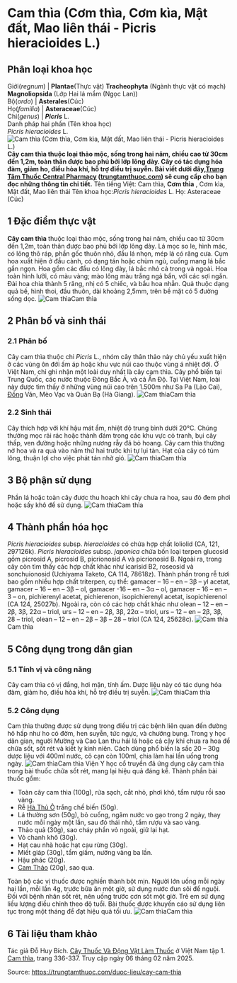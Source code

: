 # Cam thìa (Cơm thìa, Cơm kìa, Mật đất, Mao liên thái - Picris hieracioides L.)

Phân loại khoa học  
---  
Giới(_regnum_) |  **Plantae**(Thực vật) **Tracheophyta** (Ngành thực vật có mạch) **Magnoliopsida** (Lớp Hai lá mầm (Ngọc Lan))  
Bộ(_ordo_) | **Asterales**(Cúc)  
Họ(_familia_) | **Asteraceae**(Cúc)  
Chi(_genus_) | _**Picris**_ L.  
Danh pháp hai phần (Tên khoa học)  
_Picris hieracioides_ L.  
![Cam thìa \(Cơm thìa, Cơm kìa, Mật đất, Mao liên thái - Picris hieracioides L.\)](https://trungtamthuoc.com/images/others/cam-thia-1-0058.jpg)
**Cây cam thìa thuộc loại thảo mộc, sống trong hai năm, chiều cao từ 30cm đến 1,2m, toàn thân được bao phủ bởi lớp lông dày. Cây có tác dụng hóa đàm, giảm ho, điều hòa khí, hỗ trợ điều trị suyễn. Bài viết dưới đây,[Trung Tâm Thuốc Central Pharmacy](https://trungtamthuoc.com/ "Trung Tâm Thuốc Central Pharmacy") ([trungtamthuoc.com](https://trungtamthuoc.com/ "trungtamthuoc.com")) sẽ cung cấp cho bạn đọc những thông tin chi tiết.**
Tên tiếng Việt: Cam thìa, **Cơm thìa** , Cơm kìa, Mật đất, Mao liên thái
Tên khoa học:_Picris hieracioides_ L.
Họ: Asteraceae (Cúc)
##  1 Đặc điểm thực vật
**Cây cam thìa** thuộc loại thảo mộc, sống trong hai năm, chiều cao từ 30cm đến 1,2m, toàn thân được bao phủ bởi lớp lông dày. Lá mọc so le, hình mác, có lông thô ráp, phần gốc thuôn nhỏ, đầu lá nhọn, mép lá có răng cưa.
Cụm hoa xuất hiện ở đầu cành, có dạng tán hoặc chùm ngù, cuống mang lá bắc gần ngọn. Hoa gồm các đầu có lông dày, lá bắc nhỏ cả trong và ngoài. Hoa toàn hình lưỡi, có màu vàng; mào lông màu trắng ngả bẩn, với các sợi ngắn. Đài hoa chia thành 5 răng, nhị có 5 chiếc, và bầu hoa nhẵn.
Quả thuộc dạng quả bế, hình thoi, đầu thuôn, dài khoảng 2,5mm, trên bề mặt có 5 đường sống dọc.
![Cam thìa](https://trungtamthuoc.com/images/item/cam-thia-2.jpg)Cam thìa
##  2 Phân bố và sinh thái
### 2.1 Phân bố
Cây cam thìa thuộc chi _Picris_ L., nhóm cây thân thảo này chủ yếu xuất hiện ở các vùng ôn đới ấm áp hoặc khu vực núi cao thuộc vùng á nhiệt đới. Ở Việt Nam, chỉ ghi nhận một loài duy nhất là cây cam thìa.
Cây phổ biến tại Trung Quốc, các nước thuộc Đông Bắc Á, và cả Ấn Độ. Tại Việt Nam, loài này được tìm thấy ở những vùng núi cao trên 1.500m như Sa Pa (Lào Cai), [Đồng](https://trungtamthuoc.com/hoat-chat/dong "Đồng") Văn, Mèo Vạc và Quản Bạ (Hà Giang). 
![Cam thìa](https://trungtamthuoc.com/images/item/cam-thia-3.jpg)Cam thìa
### 2.2 Sinh thái
Cây thích hợp với khí hậu mát ẩm, nhiệt độ trung bình dưới 20°C. Chúng thường mọc rải rác hoặc thành đám trong các khu vực cỏ tranh, bụi cây thấp, ven đường hoặc những nương rẫy đã bỏ hoang.
Cây cam thìa thường nở hoa và ra quả vào năm thứ hai trước khi tự lụi tàn. Hạt của cây có túm lông, thuận lợi cho việc phát tán nhờ gió.
![Cam thìa](https://trungtamthuoc.com/images/item/cam-thia-4.jpg)Cam thìa
##  3 Bộ phận sử dụng
Phần lá hoặc toàn cây được thu hoạch khi cây chưa ra hoa, sau đó đem phơi hoặc sấy khô để sử dụng.
![Cam thìa](https://trungtamthuoc.com/images/item/cam-thia-5.jpg)Cam thìa
##  4 Thành phần hóa học 
_Picris hieracioides_ subsp. _hieracioides_ có chứa hợp chất loliolid (CA, 121, 297126k).
_Picris hieracioides_ subsp. _japonica_ chứa bốn loại terpen glucosid gồm picrosid A, picrosid B, picrionosid A và picrionosid B. Ngoài ra, trong cây còn tìm thấy các hợp chất khác như icarisid B2, roseosid và sonchuionosid (Uchiyama Taketo, CA 114, 78618z).
Thành phần trong rễ tươi bao gồm nhiều hợp chất triterpen, cụ thể: gamacer – 16 – en – 3β – yl acetat, gamacer – 16 – en – 3β – ol, gamacer -16 – en – 3α – ol, gamacer – 16 – en – 3 – on, pichierenyl acetat, pichierenon, isopichierenyl acetat, isopichierenol (CA 124, 25027b). Ngoài ra, còn có các hợp chất khác như olean – 12 – en – 2β, 3β, 22α – triol, urs – 12 – en – 2β, 3β, 22α – triol, urs – 12 – en – 2β, 3β, 28 – triol, olean – 12 – en – 2β – 3β – 28 – triol (CA 124, 25628c).
![Cam thìa](https://trungtamthuoc.com/images/item/cam-thia-6.jpg)Cam thìa
##  5 Công dụng trong dân gian
### 5.1 Tính vị và công năng
Cây cam thìa có vị đắng, hơi mặn, tính ấm. Dược liệu này có tác dụng hóa đàm, giảm ho, điều hòa khí, hỗ trợ điều trị suyễn.
![Cam thìa](https://trungtamthuoc.com/images/item/cam-thia-7.jpg)Cam thìa
### 5.2 Công dụng
Cam thìa thường được sử dụng trong điều trị các bệnh liên quan đến đường hô hấp như ho có đờm, hen suyễn, tức ngực, và chướng bụng. Trong y học dân gian, người Mường và Cao Lan thu hái lá hoặc cả cây khi chưa ra hoa để chữa sốt, sốt rét và kiết lỵ kinh niên. Cách dùng phổ biến là sắc 20 – 30g dược liệu với 400ml nước, cô cạn còn 100ml, chia làm hai lần uống trong ngày.
![Cam thìa](https://trungtamthuoc.com/images/item/cam-thia-8.jpg)Cam thìa
Viện Y học cổ truyền đã ứng dụng cây cam thìa trong bài thuốc chữa sốt rét, mang lại hiệu quả đáng kể. Thành phần bài thuốc gồm:
  * Toàn cây cam thìa (100g), rửa sạch, cắt nhỏ, phơi khô, tẩm rượu rồi sao vàng.
  * Rễ [Hà Thủ Ô](https://trungtamthuoc.com/duoc-lieu/ha-thu-o "Hà Thủ Ô") trắng chế biến (50g).
  * Lá thường sơn (50g), bỏ cuống, ngâm nước vo gạo trong 2 ngày, thay nước mỗi ngày một lần, sau đó thái nhỏ, tẩm rượu và sao vàng.
  * Thảo quả (30g), sao cháy phần vỏ ngoài, giữ lại hạt.
  * Vỏ chanh khô (30g).
  * Hạt cau nhà hoặc hạt cau rừng (30g).
  * Miết giáp (30g), tẩm giấm, nướng vàng ba lần.
  * Hậu phác (20g).
  * [Cam Thảo](https://trungtamthuoc.com/duoc-lieu/cam-thao-32 "Cam Thảo") (20g), sao qua.


Toàn bộ các vị thuốc được nghiền thành bột mịn. Người lớn uống mỗi ngày hai lần, mỗi lần 4g, trước bữa ăn một giờ, sử dụng nước đun sôi để nguội. Đối với bệnh nhân sốt rét, nên uống trước cơn sốt một giờ. Trẻ em sử dụng liều lượng điều chỉnh theo độ tuổi. Bài thuốc được khuyến cáo sử dụng liên tục trong một tháng để đạt hiệu quả tối ưu.
![Cam thìa](https://trungtamthuoc.com/images/item/cam-thia-9.jpg)Cam thìa
##  6 Tài liệu tham khảo
Tác giả Đỗ Huy Bích. [Cây Thuốc Và Động Vật Làm Thuốc](https://trungtamthuoc.com/bai-viet/doc-online-va-tai-mien-phi-pdf-sach-cay-thuoc-va-dong-vat-lam-thuoc-o-viet-nam "Cây Thuốc Và Động Vật Làm Thuốc") ở Việt Nam tập 1. [Cam thìa](https://trungtamthuoc.com/upload/pdf/cay-thuoc-va-dong-vat-lam-thuoc-tap-1-trungtamthuoc.com.pdf), trang 336-337. Truy cập ngày 06 tháng 02 năm 2025.


Source: https://trungtamthuoc.com/duoc-lieu/cay-cam-thia